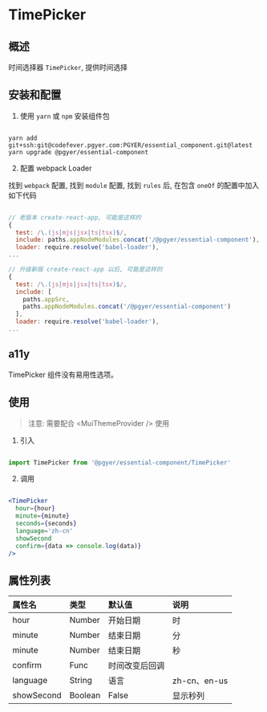 # TimePicker

## 概述

时间选择器 `TimePicker`, 提供时间选择

## 安装和配置

1. 使用 `yarn` 或 `npm` 安装组件包

```shell

yarn add git+ssh:git@codefever.pgyer.com:PGYER/essential_component.git@latest
yarn upgrade @pgyer/essential-component

```

2. 配置 webpack Loader

找到 `webpack` 配置, 找到 `module` 配置, 找到 `rules` 后, 在包含 `oneOf` 的配置中加入如下代码

```javascript

// 老版本 create-react-app, 可能是这样的
{
  test: /\.(js|mjs|jsx|ts|tsx)$/,
  include: paths.appNodeModules.concat('/@pgyer/essential-component'),
  loader: require.resolve('babel-loader'),
...

// 升级新版 create-react-app 以后, 可能是这样的
{
  test: /\.(js|mjs|jsx|ts|tsx)$/,
  include: [
    paths.appSrc,
    paths.appNodeModules.concat('/@pgyer/essential-component')
  ],
  loader: require.resolve('babel-loader'),
...

```

## a11y

TimePicker 组件没有易用性选项。

## 使用

> 注意: 需要配合 &lt;MuiThemeProvider /&gt; 使用

1. 引入

```javascript

import TimePicker from '@pgyer/essential-component/TimePicker'

```

2. 调用

```jsx

<TimePicker
  hour={hour}
  minute={minute}
  seconds={seconds}
  language='zh-cn'
  showSecond
  confirm={data => console.log(data)}
/>

```

## 属性列表

| 属性名 | 类型 | 默认值 | 说明 |
| :---- | :---- | :---- | :---- |
| hour | Number | 开始日期 | 时 |
| minute | Number | 结束日期 | 分 |
| minute | Number | 结束日期 | 秒 |
| confirm | Func | 时间改变后回调 |
| language  | String | 语言 | zh-cn、en-us |
| showSecond  | Boolean | False | 显示秒列 |

